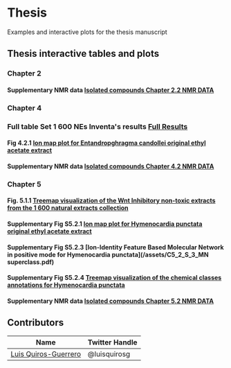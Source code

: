 # Thesis
Examples and interactive plots for the thesis manuscript

<!-- toc -->

## Thesis interactive tables and plots


### Chapter 2 

#### Supplementary NMR data [**Isolated compounds Chapter 2.2 NMR DATA**](/NMR_data_Chapter2.pdf)


### Chapter 4

### Full table Set 1 600 NEs Inventa's results [**Full Results**](/assets/C_4_2_Table_Inventa_PF1600_results.html)

#### Fig 4.2.1 [**Ion map plot for Entandropghragma candollei original ethyl acetate extract**](/assets/C4_2_E_candollei_pos_ionmap.html)

#### Supplementary NMR data [**Isolated compounds Chapter 4.2 NMR DATA**](/NMR_data_Chapter42.pdf)

### Chapter 5

#### Fig. 5.1.1 [**Treemap visualization of the Wnt Inhibitory non-toxic extracts from the 1 600 natural extracts collection**](/assets/C5_2_Inhibitors_PF1600P_Wnt_Treemap.html)


#### Supplementary Fig S5.2.1 [**Ion map plot for Hymenocardia punctata original ethyl acetate extract**](/assets/C5_2_S1_IonMap2D_original.html)

#### Supplementary Fig S5.2.3 [**Ion-Identity Feature Based Molecular Network in positive mode for Hymenocardia punctata**](/assets/C5_2_S_3_MN superclass.pdf)

#### Supplementary Fig S5.2.4 [**Treemap visualization of the chemical classes annotations for Hymenocardia punctata**](/assets/C5_2_S4_treemap_pos_original.html)

#### Supplementary NMR data [**Isolated compounds Chapter 5.2 NMR DATA**](/NMR_data_Chapter52.pdf)
<!-- tocstop -->



## Contributors

|Name     |  Twitter Handle   | 
|---------|-----------------|
|[Luis Quiros-Guerrero](https://github.com/luigiquiros)| @luisquirosg       |

